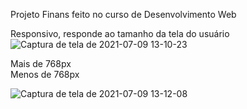 Projeto Finans feito no curso de Desenvolvimento Web

Responsivo, responde ao tamanho da tela do usuário
![Captura de tela de 2021-07-09 13-10-23](https://user-images.githubusercontent.com/72719189/125107405-2dfb1a00-e0b7-11eb-9c42-2c2177b31de7.png)

Mais de 768px
<br />
Menos de 768px

![Captura de tela de 2021-07-09 13-12-08](https://user-images.githubusercontent.com/72719189/125107523-4d924280-e0b7-11eb-82b3-dd28c045d87e.png) 
